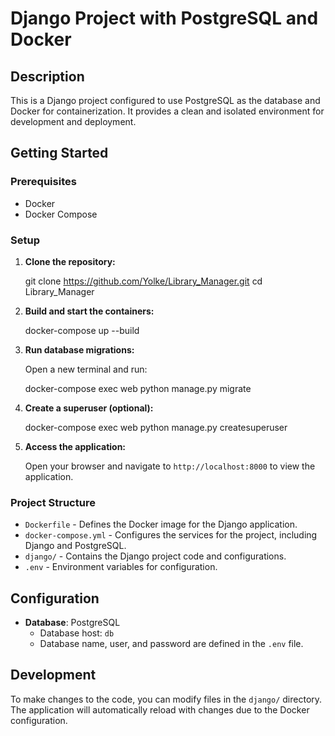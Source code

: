 # Django Project with PostgreSQL and Docker

## Description

This is a Django project configured to use PostgreSQL as the database and Docker for containerization. It provides a clean and isolated environment for development and deployment.

## Getting Started

### Prerequisites

- Docker
- Docker Compose

### Setup

1. **Clone the repository:**

   git clone https://github.com/Yolke/Library_Manager.git
   cd Library_Manager


2. **Build and start the containers:**

   docker-compose up --build

3. **Run database migrations:**

   Open a new terminal and run:

   docker-compose exec web python manage.py migrate

4. **Create a superuser (optional):**

   docker-compose exec web python manage.py createsuperuser

5. **Access the application:**

   Open your browser and navigate to `http://localhost:8000` to view the application.

### Project Structure

- `Dockerfile` - Defines the Docker image for the Django application.
- `docker-compose.yml` - Configures the services for the project, including Django and PostgreSQL.
- `django/` - Contains the Django project code and configurations.
- `.env` - Environment variables for configuration.

## Configuration

- **Database**: PostgreSQL
  - Database host: `db`
  - Database name, user, and password are defined in the `.env` file.

## Development

To make changes to the code, you can modify files in the `django/` directory. The application will automatically reload with changes due to the Docker configuration.
